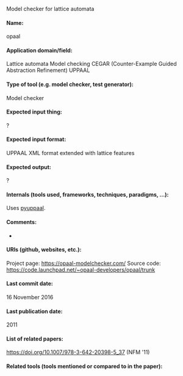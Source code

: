 Model checker for lattice automata

#### Name:
opaal

#### Application domain/field:
Lattice automata
Model checking
CEGAR (Counter-Example Guided Abstraction Refinement)
UPPAAL

#### Type of tool (e.g. model checker, test generator):
Model checker

#### Expected input thing:
?

#### Expected input format:
UPPAAL XML format extended with lattice features

#### Expected output:
?

#### Internals (tools used, frameworks, techniques, paradigms, ...):
Uses [pyuppaal](../Libraries/pyuppaal.md).

#### Comments:
-

#### URIs (github, websites, etc.):
Project page: https://opaal-modelchecker.com/
Source code: https://code.launchpad.net/~opaal-developers/opaal/trunk

#### Last commit date:
16 November 2016

#### Last publication date:
2011

#### List of related papers:
https://doi.org/10.1007/978-3-642-20398-5_37 (NFM '11)

#### Related tools (tools mentioned or compared to in the paper):
